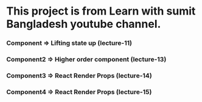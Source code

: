 # This project is from Learn with sumit Bangladesh youtube channel.

### Component => Lifting state up (lecture-11)

### Component2 => Higher order component (lecture-13)

### Component3 => React Render Props (lecture-14)

### Component4 => React Render Props (lecture-15)
